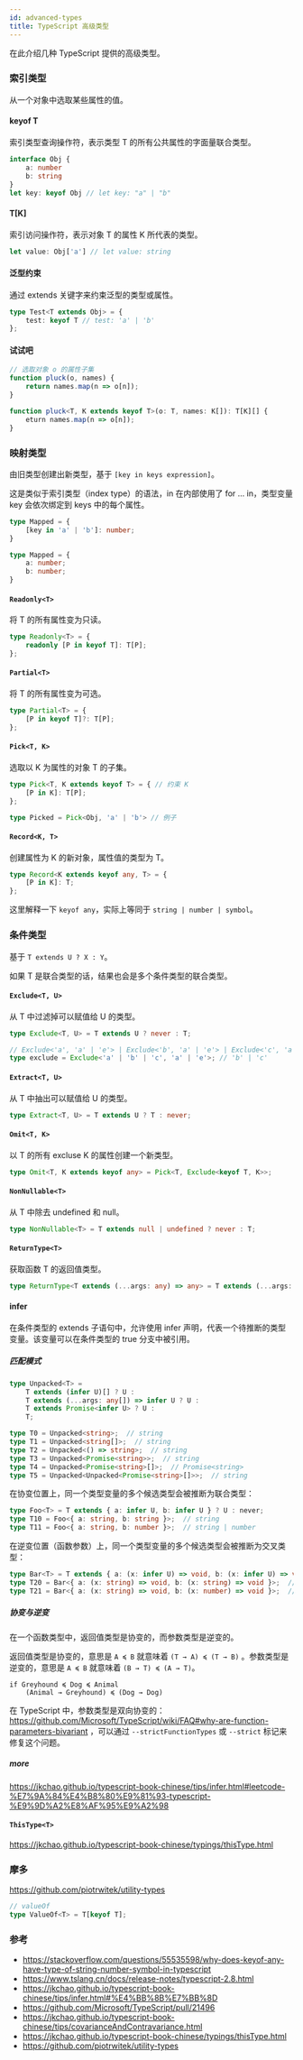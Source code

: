 ```yaml
---
id: advanced-types
title: TypeScript 高级类型
---
```


在此介绍几种 TypeScript 提供的高级类型。

<!--truncate-->

### 索引类型

从一个对象中选取某些属性的值。

#### keyof T

索引类型查询操作符，表示类型 T 的所有公共属性的字面量联合类型。

```ts
interface Obj {
    a: number
    b: string
}
let key: keyof Obj // let key: "a" | "b"
```

#### T[K]

索引访问操作符，表示对象 T 的属性 K 所代表的类型。

```ts
let value: Obj['a'] // let value: string
```

#### 泛型约束

通过 extends 关键字来约束泛型的类型或属性。

```ts
type Test<T extends Obj> = {
    test: keyof T // test: 'a' | 'b'
};
```

#### 试试吧

```ts
// 选取对象 o 的属性子集
function pluck(o, names) {
    return names.map(n => o[n]);
}
```

```ts
function pluck<T, K extends keyof T>(o: T, names: K[]): T[K][] {
    eturn names.map(n => o[n]);
}
```

### 映射类型

由旧类型创建出新类型，基于 `[key in keys expression]`。

这是类似于索引类型（index type）的语法，in 在内部使用了 for ... in，类型变量 key 会依次绑定到 keys 中的每个属性。

```ts
type Mapped = {
    [key in 'a' | 'b']: number;
}

type Mapped = {
    a: number;
    b: number;
}
```

#### `Readonly<T>`

将 T 的所有属性变为只读。

```ts
type Readonly<T> = {
    readonly [P in keyof T]: T[P];
};
```

#### `Partial<T>`

将 T 的所有属性变为可选。

```ts
type Partial<T> = {
    [P in keyof T]?: T[P];
};
```

#### `Pick<T, K>`

选取以 K 为属性的对象 T 的子集。

```ts
type Pick<T, K extends keyof T> = { // 约束 K
    [P in K]: T[P];
};

type Picked = Pick<Obj, 'a' | 'b'> // 例子
```

#### `Record<K, T>`

创建属性为 K 的新对象，属性值的类型为 T。

```ts
type Record<K extends keyof any, T> = {
    [P in K]: T;
};
```

这里解释一下 `keyof any`，实际上等同于 `string | number | symbol`。

### 条件类型

基于 `T extends U ? X : Y`。

如果 T 是联合类型的话，结果也会是多个条件类型的联合类型。

#### `Exclude<T, U>`

从 T 中过滤掉可以赋值给 U 的类型。

```ts
type Exclude<T, U> = T extends U ? never : T;

// Exclude<'a', 'a' | 'e'> | Exclude<'b', 'a' | 'e'> | Exclude<'c', 'a' | 'e'>
type exclude = Exclude<'a' | 'b' | 'c', 'a' | 'e'>; // 'b' | 'c'
```

#### `Extract<T, U>`

从 T 中抽出可以赋值给 U 的类型。

```ts
type Extract<T, U> = T extends U ? T : never;
```

#### `Omit<T, K>`

以 T 的所有 excluse K 的属性创建一个新类型。

```ts
type Omit<T, K extends keyof any> = Pick<T, Exclude<keyof T, K>>;
```

#### `NonNullable<T>`

从 T 中除去 undefined 和 null。

```ts
type NonNullable<T> = T extends null | undefined ? never : T;
```

#### `ReturnType<T>`

获取函数 T 的返回值类型。

```ts
type ReturnType<T extends (...args: any) => any> = T extends (...args: any) => infer R ? R : any;
```

#### infer

在条件类型的 extends 子语句中，允许使用 infer 声明，代表一个待推断的类型变量。该变量可以在条件类型的 true 分支中被引用。

##### 匹配模式

```ts
type Unpacked<T> =
    T extends (infer U)[] ? U :
    T extends (...args: any[]) => infer U ? U :
    T extends Promise<infer U> ? U :
    T;

type T0 = Unpacked<string>;  // string
type T1 = Unpacked<string[]>;  // string
type T2 = Unpacked<() => string>;  // string
type T3 = Unpacked<Promise<string>>;  // string
type T4 = Unpacked<Promise<string>[]>;  // Promise<string>
type T5 = Unpacked<Unpacked<Promise<string>[]>>;  // string
```

在协变位置上，同一个类型变量的多个候选类型会被推断为联合类型：

```ts
type Foo<T> = T extends { a: infer U, b: infer U } ? U : never;
type T10 = Foo<{ a: string, b: string }>;  // string
type T11 = Foo<{ a: string, b: number }>;  // string | number
```

在逆变位置（函数参数）上，同一个类型变量的多个候选类型会被推断为交叉类型：

```ts
type Bar<T> = T extends { a: (x: infer U) => void, b: (x: infer U) => void } ? U : never;
type T20 = Bar<{ a: (x: string) => void, b: (x: string) => void }>;  // string
type T21 = Bar<{ a: (x: string) => void, b: (x: number) => void }>;  // string & number
```

##### 协变与逆变

在一个函数类型中，返回值类型是协变的，而参数类型是逆变的。

返回值类型是协变的，意思是 `A ≼ B` 就意味着 `(T → A) ≼ (T → B)` 。参数类型是逆变的，意思是 `A ≼ B` 就意味着 `(B → T) ≼ (A → T)`。

```
if Greyhound ≼ Dog ≼ Animal
    (Animal → Greyhound) ≼ (Dog → Dog)
```

在 TypeScript 中，参数类型是双向协变的：https://github.com/Microsoft/TypeScript/wiki/FAQ#why-are-function-parameters-bivariant ，可以通过 `--strictFunctionTypes` 或 `--strict` 标记来修复这个问题。

##### more

https://jkchao.github.io/typescript-book-chinese/tips/infer.html#leetcode-%E7%9A%84%E4%B8%80%E9%81%93-typescript-%E9%9D%A2%E8%AF%95%E9%A2%98

<!-- #### `Parameters<T>`

#### `ConstructorParameters<T>`

#### `InstanceType<T>` -->

#### `ThisType<T>`

https://jkchao.github.io/typescript-book-chinese/typings/thisType.html

### 摩多

https://github.com/piotrwitek/utility-types

```ts
// valueOf
type ValueOf<T> = T[keyof T];
```

### 参考

* https://stackoverflow.com/questions/55535598/why-does-keyof-any-have-type-of-string-number-symbol-in-typescript
* https://www.tslang.cn/docs/release-notes/typescript-2.8.html
* https://jkchao.github.io/typescript-book-chinese/tips/infer.html#%E4%BB%8B%E7%BB%8D
* https://github.com/Microsoft/TypeScript/pull/21496
* https://jkchao.github.io/typescript-book-chinese/tips/covarianceAndContravariance.html
* https://jkchao.github.io/typescript-book-chinese/typings/thisType.html
* https://github.com/piotrwitek/utility-types